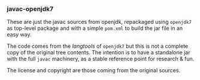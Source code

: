 ### javac-openjdk7

These are just the javac sources from openjdk, repackaged using `openjdk7` as top-level package and with a simple `pom.xml` to build the jar file in an easy way.

The code comes from the _langtools_ of `openjdk7` but this is not a complete copy of the original tree contents. The intention is to have a standalone jar with the full `javac` machinery, as a stable reference point for research & fun.

The license and copyright are those coming from the original sources.

